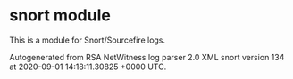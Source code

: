 # snort module

This is a module for Snort/Sourcefire logs.

Autogenerated from RSA NetWitness log parser 2.0 XML snort version 134
at 2020-09-01 14:18:11.30825 +0000 UTC.

